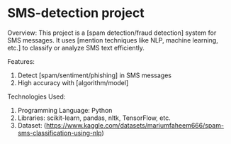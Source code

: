 # SMS-detection project

Overview:
This project is a [spam detection/fraud detection] system for SMS messages. It uses [mention techniques like NLP, machine learning, etc.] to classify or analyze SMS text efficiently.

Features:
1) Detect [spam/sentiment/phishing] in SMS messages
2) High accuracy with [algorithm/model]

Technologies Used:
1) Programming Language: Python
2) Libraries: scikit-learn, pandas, nltk, TensorFlow, etc.
3) Dataset: (https://www.kaggle.com/datasets/mariumfaheem666/spam-sms-classification-using-nlp)
